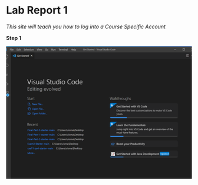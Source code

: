 # Lab Report 1

*This site will teach you how to log into a Course Specific Account*

**Step 1**









![Image](Picture1.png)

